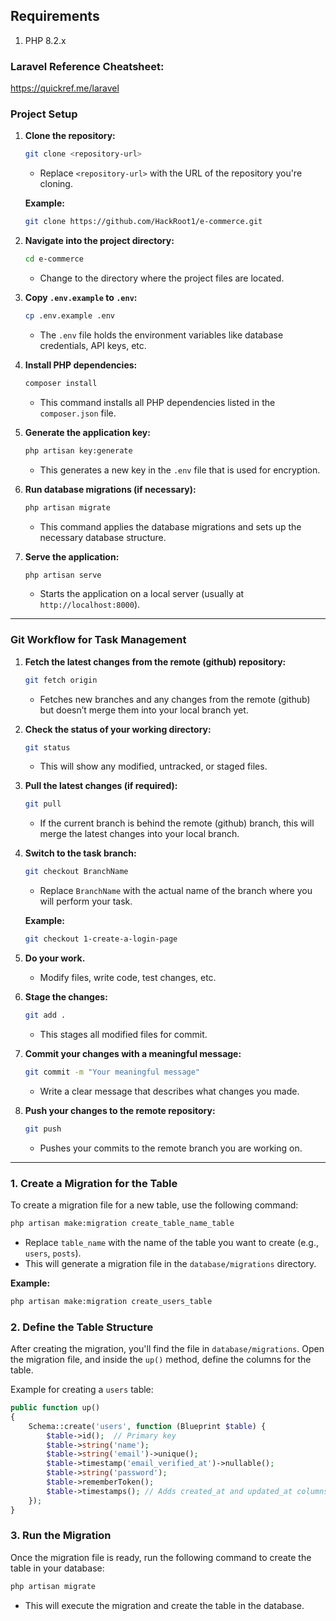 ## Requirements

1. PHP 8.2.x

### Laravel Reference Cheatsheet: 
https://quickref.me/laravel

### **Project Setup**
1. **Clone the repository:**
   ```bash
   git clone <repository-url>
   ```
   - Replace `<repository-url>` with the URL of the repository you're cloning.
  
    **Example:**
   ```bash
   git clone https://github.com/HackRoot1/e-commerce.git
   ```

2. **Navigate into the project directory:**
   ```bash
   cd e-commerce
   ```
   - Change to the directory where the project files are located.

3. **Copy `.env.example` to `.env`:**
   ```bash
   cp .env.example .env
   ```
   - The `.env` file holds the environment variables like database credentials, API keys, etc.

4. **Install PHP dependencies:**
   ```bash
   composer install
   ```
   - This command installs all PHP dependencies listed in the `composer.json` file.

5. **Generate the application key:**
   ```bash
   php artisan key:generate
   ```
   - This generates a new key in the `.env` file that is used for encryption.

6. **Run database migrations (if necessary):**
   ```bash
   php artisan migrate
   ```
   - This command applies the database migrations and sets up the necessary database structure.

7. **Serve the application:**
   ```bash
   php artisan serve
   ```
   - Starts the application on a local server (usually at `http://localhost:8000`).

---

### **Git Workflow for Task Management**
1. **Fetch the latest changes from the remote (github) repository:**
   ```bash
   git fetch origin
   ```
   - Fetches new branches and any changes from the remote (github) but doesn’t merge them into your local branch yet.

2. **Check the status of your working directory:**
   ```bash
   git status
   ```
   - This will show any modified, untracked, or staged files.

3. **Pull the latest changes (if required):**
   ```bash
   git pull 
   ```
   - If the current branch is behind the remote (github) branch, this will merge the latest changes into your local branch.

4. **Switch to the task branch:**
   ```bash
   git checkout BranchName
   ```
   - Replace `BranchName` with the actual name of the branch where you will perform your task.

    **Example:**
   ```bash
   git checkout 1-create-a-login-page
   ```
   
5. **Do your work.**
   - Modify files, write code, test changes, etc.

6. **Stage the changes:**
   ```bash
   git add .
   ```
   - This stages all modified files for commit.

7. **Commit your changes with a meaningful message:**
   ```bash
   git commit -m "Your meaningful message"
   ```
   - Write a clear message that describes what changes you made.

8. **Push your changes to the remote repository:**
   ```bash
   git push
   ```
   - Pushes your commits to the remote branch you are working on.


---


### **1. Create a Migration for the Table**
To create a migration file for a new table, use the following command:

```bash
php artisan make:migration create_table_name_table
```
- Replace `table_name` with the name of the table you want to create (e.g., `users`, `posts`).
- This will generate a migration file in the `database/migrations` directory.

**Example:**
   ```bash
  php artisan make:migration create_users_table
   ```

### **2. Define the Table Structure**
After creating the migration, you'll find the file in `database/migrations`. Open the migration file, and inside the `up()` method, define the columns for the table.

Example for creating a `users` table:
```php
public function up()
{
    Schema::create('users', function (Blueprint $table) {
        $table->id();  // Primary key
        $table->string('name');
        $table->string('email')->unique();
        $table->timestamp('email_verified_at')->nullable();
        $table->string('password');
        $table->rememberToken();
        $table->timestamps(); // Adds created_at and updated_at columns
    });
}
```

### **3. Run the Migration**
Once the migration file is ready, run the following command to create the table in your database:

```bash
php artisan migrate
```
- This will execute the migration and create the table in the database.
